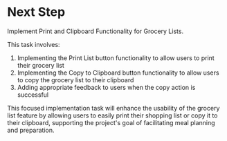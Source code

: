 # Next Step

Implement Print and Clipboard Functionality for Grocery Lists.

This task involves:

1. Implementing the Print List button functionality to allow users to print their grocery list
2. Implementing the Copy to Clipboard button functionality to allow users to copy the grocery list to their clipboard
3. Adding appropriate feedback to users when the copy action is successful

This focused implementation task will enhance the usability of the grocery list feature by allowing users to easily print their shopping list or copy it to their clipboard, supporting the project's goal of facilitating meal planning and preparation.